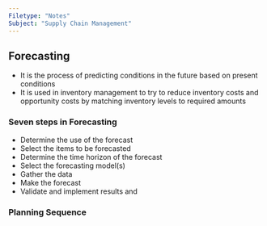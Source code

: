 ```yaml
---
Filetype: "Notes"
Subject: "Supply Chain Management"
---
```


## Forecasting
- It is the process of predicting conditions in the future based on present conditions
- It is used in inventory management to try to reduce inventory costs and opportunity costs by matching inventory levels to required amounts

### Seven steps in Forecasting
- Determine the use of the forecast 
- Select the items to be forecasted
- Determine the time horizon of the forecast 
- Select the forecasting model(s)
- Gather the data
- Make the forecast 
- Validate and implement results and 

### Planning Sequence
